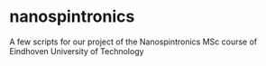 # nanospintronics
A few scripts for our project of the Nanospintronics MSc course of Eindhoven University of Technology  

